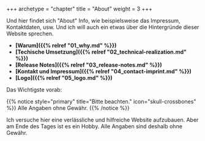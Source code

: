 +++
archetype = "chapter"
title = "About"
weight = 3
+++

Und hier findet sich "About" Info, wie beispielsweise das Impressum, Kontaktdaten, usw. Und ich will auch ein etwas über die Hintergründe dieser Website sprechen.

* **[Warum]({{% relref "01_why.md" %}})**
* **[Techische Umsetzung]({{% relref "02_technical-realization.md" %}})**
* **[Release Notes]({{% relref "03_release-notes.md" %}})**
* **[Kontakt und Impressum]({{% relref "04_contact-imprint.md" %}})**
* **[Logo]({{% relref "05_logo.md" %}})**


Das Wichtigste vorab:

{{% notice style="primary" title="Bitte beachten." icon="skull-crossbones" %}}
Alle Angaben ohne Gewähr.
{{% /notice %}}

Ich versuche hier eine verlässliche und hilfreiche Website aufzubauen. Aber am Ende des Tages ist es ein Hobby. Alle Angaben sind deshalb ohne Gewähr.

